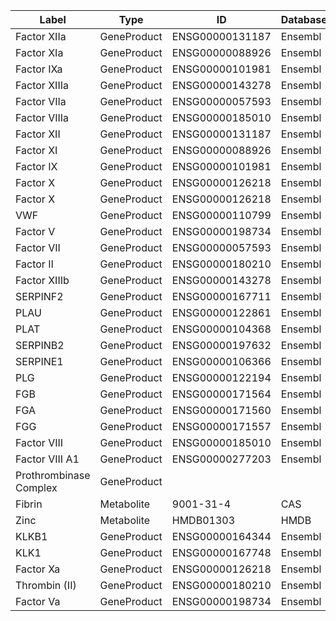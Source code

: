 | Label | Type | ID | Database |
| ---- | ---- | ---- | ---- |
|Factor XIIa | GeneProduct | ENSG00000131187 | Ensembl |
|Factor XIa | GeneProduct | ENSG00000088926 | Ensembl |
|Factor IXa | GeneProduct | ENSG00000101981 | Ensembl |
|Factor XIIIa | GeneProduct | ENSG00000143278 | Ensembl |
|Factor VIIa | GeneProduct | ENSG00000057593 | Ensembl |
|Factor VIIIa | GeneProduct | ENSG00000185010 | Ensembl |
|Factor XII | GeneProduct | ENSG00000131187 | Ensembl |
|Factor XI | GeneProduct | ENSG00000088926 | Ensembl |
|Factor IX | GeneProduct | ENSG00000101981 | Ensembl |
|Factor X | GeneProduct | ENSG00000126218 | Ensembl |
|Factor X | GeneProduct | ENSG00000126218 | Ensembl |
|VWF | GeneProduct | ENSG00000110799 | Ensembl |
|Factor V | GeneProduct | ENSG00000198734 | Ensembl |
|Factor VII | GeneProduct | ENSG00000057593 | Ensembl |
|Factor II | GeneProduct | ENSG00000180210 | Ensembl |
|Factor XIIIb | GeneProduct | ENSG00000143278 | Ensembl |
|SERPINF2 | GeneProduct | ENSG00000167711 | Ensembl |
|PLAU | GeneProduct | ENSG00000122861 | Ensembl |
|PLAT | GeneProduct | ENSG00000104368 | Ensembl |
|SERPINB2 | GeneProduct | ENSG00000197632 | Ensembl |
|SERPINE1 | GeneProduct | ENSG00000106366 | Ensembl |
|PLG | GeneProduct | ENSG00000122194 | Ensembl |
|FGB | GeneProduct | ENSG00000171564 | Ensembl |
|FGA | GeneProduct | ENSG00000171560 | Ensembl |
|FGG | GeneProduct | ENSG00000171557 | Ensembl |
|Factor VIII | GeneProduct | ENSG00000185010 | Ensembl |
|Factor VIII A1 | GeneProduct | ENSG00000277203 | Ensembl |
|Prothrombinase Complex | GeneProduct |  |  |
|Fibrin | Metabolite | 9001-31-4 | CAS |
|Zinc | Metabolite | HMDB01303 | HMDB |
|KLKB1 | GeneProduct | ENSG00000164344 | Ensembl |
|KLK1 | GeneProduct | ENSG00000167748 | Ensembl |
|Factor Xa | GeneProduct | ENSG00000126218 | Ensembl |
|Thrombin (II) | GeneProduct | ENSG00000180210 | Ensembl |
|Factor Va | GeneProduct | ENSG00000198734 | Ensembl |
